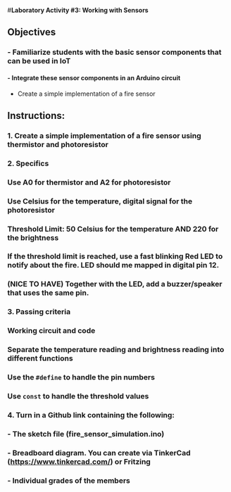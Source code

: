 #**Laboratory Activity #3: Working with Sensors**

## **Objectives**
### - Familiarize students with the basic sensor components that can be used in IoT
#### - Integrate these sensor components in an Arduino circuit
- Create a simple implementation of a fire sensor

## **Instructions:**
### 1. Create a simple implementation of a fire sensor using thermistor and photoresistor
### 2. Specifics
### Use A0 for thermistor and A2 for photoresistor
### Use Celsius for the temperature, digital signal for the photoresistor
### Threshold Limit: 50 Celsius for the temperature AND 220 for the brightness
### If the threshold limit is reached, use a fast blinking Red LED to notify about the fire. LED should me mapped in digital pin 12.
### (NICE TO HAVE) Together with the LED, add a buzzer/speaker that uses the same pin.
### 3. Passing criteria
### Working circuit and code
### Separate the temperature reading and brightness reading into different functions
### Use the `#define` to handle the pin numbers
### Use `const` to handle the threshold values
### 4. Turn in a Github link containing the following:
### - The sketch file (fire_sensor_simulation.ino)
### - Breadboard diagram. You can create via TinkerCad (https://www.tinkercad.com/) or Fritzing
### - Individual grades of the members 



